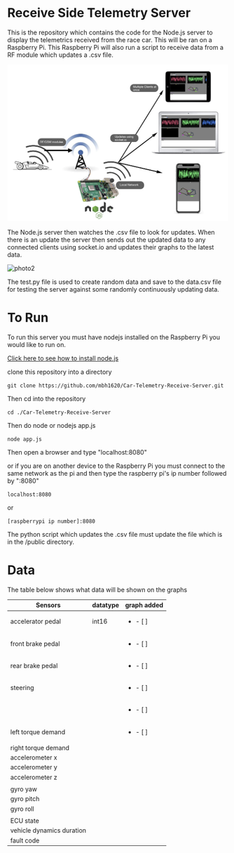 # Receive Side Telemetry Server 


This is the repository which contains the code for the Node.js server to display the telemetrics received from the race car. This will be ran
on a Raspberry Pi. This Raspberry Pi will also run a script to receive data from a RF module which updates a .csv file. 

![photo1](https://github.com/mbh1620/Car-Telemetry-Receive-Server/blob/master/public/flowdiagram.png)

The Node.js server then watches the .csv file to look for updates. When there is an update the server then sends out the updated data to any connected
clients using socket.io and updates their graphs to the latest data.

![photo2](https://github.com/mbh1620/Car-Telemetry-Receive-Server/blob/master/public/screen.gif)


The test.py file is used to create random data and save to the data.csv file for testing the server against some randomly continuously updating 
data.

# To Run

To run this server you must have nodejs installed on the Raspberry Pi you would like to run on.

[Click here to see how to install node.js](https://www.w3schools.com/nodejs/nodejs_raspberrypi.asp)

clone this repository into a directory 
```
git clone https://github.com/mbh1620/Car-Telemetry-Receive-Server.git
```
Then cd into the repository
```
cd ./Car-Telemetry-Receive-Server
```
Then do node or nodejs app.js
```
node app.js
```
Then open a browser and type "localhost:8080"

or if you are on another device to the Raspberry Pi you must connect to the same network as the pi 
and then type the raspberry pi's ip number followed by ":8080"

```
localhost:8080
```
or
```
[raspberrypi ip number]:8080

```

The python script which updates the .csv file must update the file which is in the /public directory.

# Data

The table below shows what data will be shown on the graphs


|   Sensors                     |   datatype    |   graph added  |
|-------------------------------|---------------|----------------|
|   accelerator pedal           |     int16     |<ul><li>- [ ]</li></ul>|
|   front brake pedal           |               |<ul><li>- [ ]</li></ul>|       
|   rear brake pedal            |               |<ul><li>- [ ]</li></ul>|
|   steering                    |               |<ul><li>- [ ]</li></ul>|       
|                               |               |<ul><li>- [ ]</li></ul>|       
|   left torque demand          |               |<ul><li>- [ ]</li></ul>|       
|   right torque demand         |               |       
|   accelerometer x             |               |
|   accelerometer y             |               |
|   accelerometer z             |               |
|                               |               |
|   gyro yaw                    |               |
|   gyro pitch                  |               |
|   gyro roll                   |               |
|                               |               |
|   ECU state                   |               |
|   vehicle dynamics duration   |               |
|   fault code                  |               |